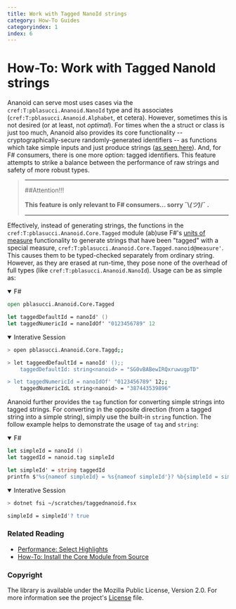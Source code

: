 ```yaml
---
title: Work with Tagged NanoId strings
category: How-To Guides
categoryindex: 1
index: 6
---
```


How-To: Work with Tagged NanoId strings
===

Ananoid can serve most uses cases via the `cref:T:pblasucci.Ananoid.NanoId`
type and its associates (`cref:T:pblasucci.Ananoid.Alphabet`, et cetera).
However, sometimes this is not desired (or at least, not _optimal_). For times
when the a struct or class is just too much, Ananoid also provides its core
functionality -- cryptographically-secure randomly-generated identifiers -- as
functions which take simple inputs and just produce strings ([as seen here][1]).
And, for F# consumers, there is one more option: tagged identifiers. This
feature attempts to strike a balance between the performance of raw strings and
safety of more robust types.

> ---
> ##Attention!!!
>
> __This feature is only relevant to F# consumers... sorry ¯\\_(ツ)_/¯ .__
>
> ---

Effectively, instead of generating strings, the functions in the
`cref:T:pblasucci.Ananoid.Core.Tagged` module (ab)use F#'s [units of measure][2]
functionality to generate strings that have been "tagged" with a special
measure, `cref:T:pblasucci.Ananoid.Core.Tagged.nanoid@measure'`. This causes
them to be typed-checked separately from ordinary string. However, as they are
erased at run-time, they pose none of the overhead of full types (like
`cref:T:pblasucci.Ananoid.NanoId`). Usage can be as simple as:

<div class="lang-bar">
<details open class="lang-block">
<summary>F#</summary>

```fsharp
open pblasucci.Ananoid.Core.Tagged

let taggedDefaultId = nanoId' ()
let taggedNumericId = nanoIdOf' "0123456789" 12
```
</details>

<details open class="lang-block console">
<summary>Interative Session</summary>

```sh
> open pblasucci.Ananoid.Core.Taggd;;

> let taggeedDefaultId = nanoId' ();;
    taggedDefaultId: string<nanoid> = "SG0vBABewIRQxruwugpTD"

> let taggedNumericId = nanoIdOf' "0123456789" 12;;
    taggedNumericIdL string<nanoid> = "387443539896"
```
</details>
</div>

Ananoid further provides the `tag` function for converting simple strings into
tagged strings. For converting in the opposite direction (from a tagged string
into a simple string), simply use the built-in `string` function. The follow
example helps to demonstrate the usage of `tag` and `string`:

<div class="lang-bar">
<details open class="lang-block">
<summary>F#</summary>

```fsharp
let simpleId = nanoId ()
let taggedId = nanoid.tag simpleId

let simpleId' = string taggedId
printfn $"%s{nameof simpleId} = %s{nameof simpleId'}? %b{simpleId = simpleId'}"
```
</details>

<details open class="lang-block console">
<summary>Interative Session</summary>

```sh
> dotnet fsi ~/scratches/taggednanoid.fsx

simpleId = simpleId'? true
```
</details>
</div>

### Related Reading

+ [Performance: Select Highlights][3]
+ [How-To: Install the Core Module from Source][4]

### Copyright
The library is available under the Mozilla Public License, Version 2.0.
For more information see the project's [License][0] file.


[0]: https://github.com/pblasucci/ananoid/blob/main/LICENSE.txt
[1]: ../guides/nanoidstring.html
[2]: https://learn.microsoft.com/en-us/dotnet/fsharp/language-reference/units-of-measure
[3]: ../explanations/highlights.html
[4]: ../guides/installcore.html
